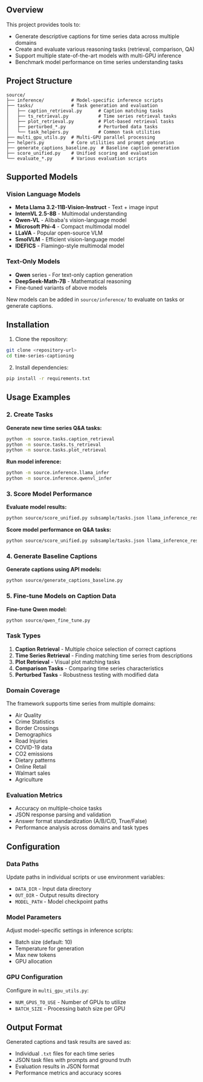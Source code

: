 ## Overview

This project provides tools to:
- Generate descriptive captions for time series data across multiple domains
- Create and evaluate various reasoning tasks (retrieval, comparison, QA)
- Support multiple state-of-the-art models with multi-GPU inference
- Benchmark model performance on time series understanding tasks

## Project Structure

```
source/
├── inference/          # Model-specific inference scripts
├── tasks/              # Task generation and evaluation
│   ├── caption_retrieval.py      # Caption matching tasks
│   ├── ts_retrieval.py           # Time series retrieval tasks
│   ├── plot_retrieval.py         # Plot-based retrieval tasks
│   ├── perturbed_*.py            # Perturbed data tasks
│   └── task_helpers.py           # Common task utilities
├── multi_gpu_utils.py  # Multi-GPU parallel processing
├── helpers.py          # Core utilities and prompt generation
├── generate_captions_baseline.py  # Baseline caption generation
├── score_unified.py    # Unified scoring and evaluation
└── evaluate_*.py       # Various evaluation scripts
```

## Supported Models

### Vision Language Models
- **Meta Llama 3.2-11B-Vision-Instruct** - Text + image input
- **InternVL 2.5-8B** - Multimodal understanding
- **Qwen-VL** - Alibaba's vision-language model
- **Microsoft Phi-4** - Compact multimodal model
- **LLaVA** - Popular open-source VLM
- **SmolVLM** - Efficient vision-language model
- **IDEFICS** - Flamingo-style multimodal model

### Text-Only Models
- **Qwen** series - For text-only caption generation
- **DeepSeek-Math-7B** - Mathematical reasoning
- Fine-tuned variants of above models

New models can be added in `source/inference/` to evaluate on tasks or generate captions.

## Installation

1. Clone the repository:
```bash
git clone <repository-url>
cd time-series-captioning
```

2. Install dependencies:
```bash
pip install -r requirements.txt
```

## Usage Examples


### 2. Create Tasks

**Generate new time series Q&A tasks:**
```bash
python -m source.tasks.caption_retrieval
python -m source.tasks.ts_retrieval
python -m source.tasks.plot_retrieval
```

**Run model inference:**
```bash
python -m source.inference.llama_infer
python -m source.inference.qwenvl_infer
```

### 3. Score Model Performance

**Evaluate model results:**
```bash
python source/score_unified.py subsample/tasks.json llama_inference_results --output llama_results.json
```

**Score model performance on Q&A tasks:**
```bash
python source/score_unified.py subsample/tasks.json llama_inference_results
```

### 4. Generate Baseline Captions

**Generate captions using API models:**
```bash
python source/generate_captions_baseline.py
```

### 5. Fine-tune Models on Caption Data

**Fine-tune Qwen model:**
```bash
python source/qwen_fine_tune.py
```

### Task Types

1. **Caption Retrieval** - Multiple choice selection of correct captions
2. **Time Series Retrieval** - Finding matching time series from descriptions
3. **Plot Retrieval** - Visual plot matching tasks
4. **Comparison Tasks** - Comparing time series characteristics
5. **Perturbed Tasks** - Robustness testing with modified data

### Domain Coverage

The framework supports time series from multiple domains:
- Air Quality
- Crime Statistics
- Border Crossings
- Demographics
- Road Injuries
- COVID-19 data
- CO2 emissions
- Dietary patterns
- Online Retail
- Walmart sales
- Agriculture

### Evaluation Metrics

- Accuracy on multiple-choice tasks
- JSON response parsing and validation
- Answer format standardization (A/B/C/D, True/False)
- Performance analysis across domains and task types

## Configuration

### Data Paths
Update paths in individual scripts or use environment variables:
- `DATA_DIR` - Input data directory
- `OUT_DIR` - Output results directory
- `MODEL_PATH` - Model checkpoint paths

### Model Parameters
Adjust model-specific settings in inference scripts:
- Batch size (default: 10)
- Temperature for generation
- Max new tokens
- GPU allocation

### GPU Configuration
Configure in `multi_gpu_utils.py`:
- `NUM_GPUS_TO_USE` - Number of GPUs to utilize
- `BATCH_SIZE` - Processing batch size per GPU

## Output Format

Generated captions and task results are saved as:
- Individual `.txt` files for each time series
- JSON task files with prompts and ground truth
- Evaluation results in JSON format
- Performance metrics and accuracy scores

